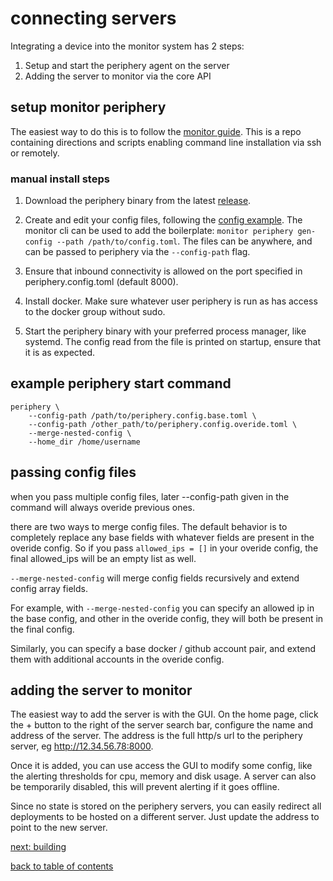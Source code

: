 # connecting servers

Integrating a device into the monitor system has 2 steps:

 1. Setup and start the periphery agent on the server
 2. Adding the server to monitor via the core API

## setup monitor periphery

The easiest way to do this is to follow the [monitor guide](https://github.com/mbecker20/monitor-guide). This is a repo containing directions and scripts enabling command line installation via ssh or remotely.

### manual install steps

 1. Download the periphery binary from the latest [release](https://github.com/mbecker20/monitor/releases).

 2. Create and edit your config files, following the [config example](https://github.com/mbecker20/monitor/blob/main/config_example/periphery.config.example.toml). The monitor cli can be used to add the boilerplate: ```monitor periphery gen-config --path /path/to/config.toml```. The files can be anywhere, and can be passed to periphery via the ```--config-path``` flag.

 3. Ensure that inbound connectivity is allowed on the port specified in periphery.config.toml (default 8000).

 4. Install docker. Make sure whatever user periphery is run as has access to the docker group without sudo.

 5. Start the periphery binary with your preferred process manager, like systemd. The config read from the file is printed on startup, ensure that it is as expected.

## example periphery start command

```
periphery \
	--config-path /path/to/periphery.config.base.toml \
	--config-path /other_path/to/periphery.config.overide.toml \
	--merge-nested-config \
	--home_dir /home/username
```

## passing config files

when you pass multiple config files, later --config-path given in the command will always overide previous ones.

there are two ways to merge config files. The default behavior is to completely replace any base fields with whatever fields are present in the overide config. So if you pass ```allowed_ips = []``` in your overide config, the final allowed_ips will be an empty list as well. 

```--merge-nested-config``` will merge config fields recursively and extend config array fields. 

For example, with ```--merge-nested-config``` you can specify an allowed ip in the base config, and other in the overide config, they will both be present in the final config.

Similarly, you can specify a base docker / github account pair, and extend them with additional accounts in the overide config.

## adding the server to monitor

The easiest way to add the server is with the GUI. On the home page, click the + button to the right of the server search bar, configure the name and address of the server. The address is the full http/s url to the periphery server, eg http://12.34.56.78:8000.

Once it is added, you can use access the GUI to modify some config, like the alerting thresholds for cpu, memory and disk usage. A server can also be temporarily disabled, this will prevent alerting if it goes offline.

Since no state is stored on the periphery servers, you can easily redirect all deployments to be hosted on a different server. Just update the address to point to the new server.

[next: building](https://github.com/mbecker20/monitor/blob/main/docs/builds.md)

[back to table of contents](https://github.com/mbecker20/monitor/blob/main/readme.md)